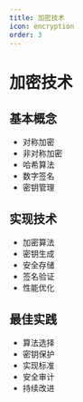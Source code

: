 ```yaml
---
title: 加密技术
icon: encryption
order: 3
---
```


# 加密技术

## 基本概念
- 对称加密
- 非对称加密
- 哈希算法
- 数字签名
- 密钥管理

## 实现技术
- 加密算法
- 密钥生成
- 安全存储
- 签名验证
- 性能优化

## 最佳实践
- 算法选择
- 密钥保护
- 实现标准
- 安全审计
- 持续改进
